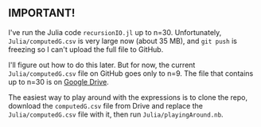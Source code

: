 ## IMPORTANT!

I've run the Julia code `recursionIO.jl` up to n=30. Unfortunately, `Julia/computedG.csv` is very large now (about 35 MB), and `git push` is freezing so I can't upload the full file to GitHub. 

I'll figure out how to do this later. But for now, the current `Julia/computedG.csv` file on GitHub goes only to n=9. The file that contains up to n=30 is on [Google Drive](https://drive.google.com/drive/folders/1sCdtR_jjV6ohsK2928Ki3WuEgbaKxJkt?usp=share_link). 

The easiest way to play around with the expressions is to clone the repo, download the `computedG.csv` file from Drive and replace the `Julia/computedG.csv` file with it, then run `Julia/playingAround.nb`.
